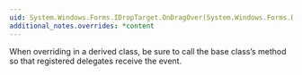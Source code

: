 ```yaml
---
uid: System.Windows.Forms.IDropTarget.OnDragOver(System.Windows.Forms.DragEventArgs)
additional_notes.overrides: *content
---
```


<p>When overriding <xref href="System.Windows.Forms.IDropTarget.OnDragOver(System.Windows.Forms.DragEventArgs)"></xref> in a derived class, be sure to call the base class’s <xref href="System.Windows.Forms.IDropTarget.OnDragOver(System.Windows.Forms.DragEventArgs)"></xref> method so that registered delegates receive the event.</p>


